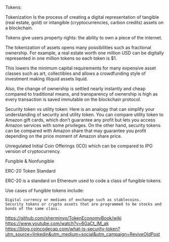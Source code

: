 Tokens:

Tokenization
Is the process of creating a digital representation of tangible (real estate, gold) or intangible (cryptocurrencies, carbon credits) assets on a blockchain.

Tokens give users property rights: the ability to own a piece of the internet.

The tokenization of assets opens many possibilities such as fractional ownership. For example, a real estate worth one million USD can be digitally represented in one million tokens so each token is $1.

This lowers the minimum capital requirements for many expensive asset classes such as art, collectibles and allows a crowdfunding style of investment making illiquid assets liquid.

Also, the change of ownership is settled nearly instantly and cheap compared to traditional means, and transparency of ownership is high as every transaction is saved immutable on the blockchain protocol.

Security token vs utility token:
Here is an analogy that can simplify your understanding of security and utility token. You can compare utility token to Amazon gift cards, which don’t guarantee any profit but lets you access Amazon services with some privileges. 
On the other hand, security tokens can be compared with Amazon share that may guarantee you profit depending on the price moment of Amazon share price.

Unregulated Initial Coin Offerings (ICO) which can be compared to IPO version of cryptocurrency.

Fungible & Nonfungible

ERC-20 Token Standard

ERC-20 is a standard on Ethereum used to code a class of fungible tokens.

Use cases of fungible tokens include:

    Digital currency or mediums of exchange such as stablecoins.
    Security tokens or crypto assets that are programmed to be stocks and bonds of the same class.




https://github.com/sherminvo/TokenEconomyBook/wiki
https://www.youtube.com/watch?v=6GaCt_lM_ak
https://blog.coincodecap.com/what-is-security-token?utm_source=linkedin&utm_medium=social&utm_campaign=ReviveOldPost
